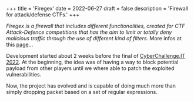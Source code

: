 +++
title = 'Firegex'
date = 2022-06-27
draft = false
description = 'Firewall for attack/defense CTFs.'
+++


*Firegex is a firewall that includes different functionalities, created for CTF Attack-Defence competitions that has the aim to limit or totally deny malicious traffic through the use of different kind of filters.* More infos at this [page](https://github.com/Pwnzer0tt1/firegex)...


Development started about 2 weeks before the final of [CyberChallenge.IT 2022](https://cyberchallenge.it/attack-defense/2022). At the beginning, the idea was of having a way to block potential payload from other players until we where able to patch the exploited vulnerabilities.

Now, the project has evolved and is capable of doing much more than simply dropping packet based on a set of regular expressions.